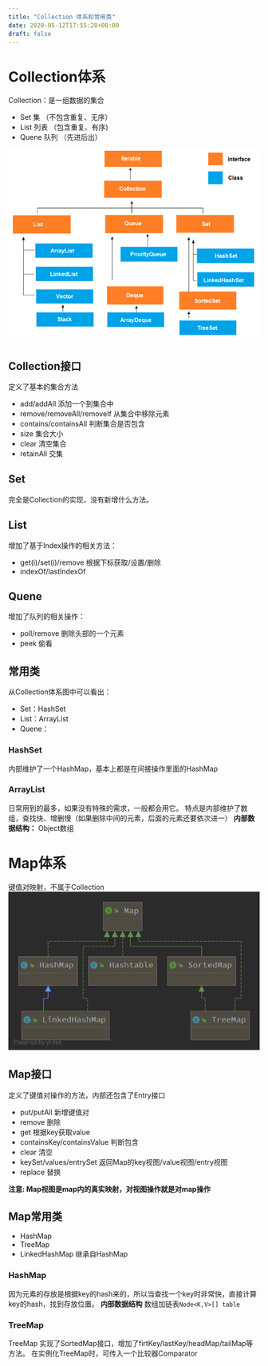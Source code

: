 ```yaml
---
title: "Collection 体系和常用类"
date: 2020-05-12T17:55:28+08:00
draft: false
---
```


# Collection体系
Collection：是一组数据的集合
* Set 集 （不包含重复、无序）
* List 列表 （包含重复、有序)
* Quene 队列 （先进后出）

![Colection体系](/collections.jpg)

## Collection接口
定义了基本的集合方法
* add/addAll	添加一个到集合中
* remove/removeAll/removeIf	从集合中移除元素
* contains/containsAll	判断集合是否包含
* size	集合大小
* clear	清空集合
* retainAll	交集

## Set
完全是Collection的实现，没有新增什么方法。

## List
增加了基于Index操作的相关方法：
* get(i)/set(i)/remove 根据下标获取/设置/删除
* indexOf/lastIndexOf 

## Quene
增加了队列的相关操作：
* poll/remove 	删除头部的一个元素
* peek 偷看


## 常用类

从Collection体系图中可以看出：
* Set：HashSet
* List：ArrayList
* Quene：

### HashSet
内部维护了一个HashMap，基本上都是在间接操作里面的HashMap

### ArrayList
日常用到的最多，如果没有特殊的需求，一般都会用它。
特点是内部维护了数组，查找快、增删慢（如果删除中间的元素，后面的元素还要依次进一）
**内部数据结构：** Object数组


# Map体系
键值对映射，不属于Collection
![Map体系](/Map.png)

## Map接口
定义了键值对操作的方法，内部还包含了Entry接口
* put/putAll 新增键值对
* remove 	删除
* get	根据key获取value
* containsKey/containsValue 	判断包含
* clear	清空
* keySet/values/entrySet	返回Map的key视图/value视图/entry视图
* replace 替换

__注意: Map视图是map内的真实映射，对视图操作就是对map操作__


## Map常用类

* HashMap
* TreeMap
* LinkedHashMap 继承自HashMap

### HashMap
因为元素的存放是根据key的hash来的，所以当查找一个key时非常快，直接计算key的hash，找到存放位置。
**内部数据结构** 数组加链表`Node<K,V>[] table`

### TreeMap
TreeMap 实现了SortedMap接口，增加了firtKey/lastKey/headMap/tailMap等方法。
在实例化TreeMap时，可传入一个比较器Comparator


